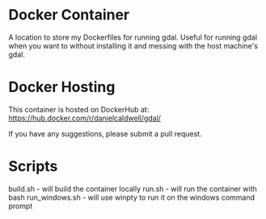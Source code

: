 # Docker Container
A location to store my Dockerfiles for running gdal. Useful for running gdal when you want to without installing it and messing with the host machine's gdal. 

# Docker Hosting

This container is hosted on DockerHub at: https://hub.docker.com/r/danielcaldwell/gdal/

If you have any suggestions, please submit a pull request. 

# Scripts

build.sh - will build the container locally
run.sh - will run the container with bash
run_windows.sh - will use winpty to run it on the windows command prompt

